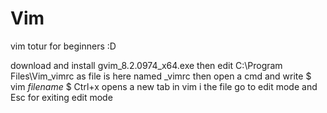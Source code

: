 # Vim

vim totur for beginners :D

download and install gvim_8.2.0974_x64.exe 
then edit C:\Program Files\Vim\_vimrc as file is here named _vimrc 
then open a cmd and write $ vim $filename$ $ 
Ctrl+x opens a new tab in vim
i the file go to edit mode and Esc for exiting edit mode
